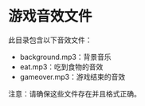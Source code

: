 # 游戏音效文件

此目录包含以下音效文件：
- background.mp3：背景音乐
- eat.mp3：吃到食物的音效
- gameover.mp3：游戏结束的音效

注意：请确保这些文件存在并且格式正确。 